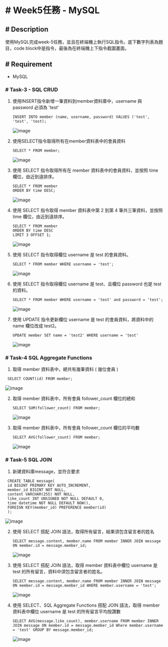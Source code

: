 # # Week5任務 - MySQL
## # Description
使用MySQL完成week-5任務，並且在終端機上執行SQL指令。底下數字列表為題目，code block中是指令，最後為在終端機上下指令截圖畫面。
## # Requirement
* MySQL
### # Task-3 - SQL CRUD
1. 使用INSERT指令新增一筆資料到member資料庫中，username 與 password 必須為 'test'
   ```
   INSERT INTO member (name, username, password) VALUES ('test', 'test', 'test);
   ```
   ![image](https://github.com/Katlyn880815/week-1-advanced.github.io/blob/main/week-5/week-5/TASK3%20-%20SQL%20CRUD/1.png)
   
2. 使用SELECT指令取得所有在member資料表中的會員資料
   ```
   SELECT * FROM member;
   ```
   ![image](https://github.com/Katlyn880815/week-1-advanced.github.io/blob/main/week-5/week-5/TASK3%20-%20SQL%20CRUD/2.png)
   
3. 使⽤ SELECT 指令取得所有在 member 資料表中的會員資料，並按照 time 欄位，由近到遠排序。
   ```
   SELECT * FROM member
   ORDER BY time DESC;
   ```
   ![image](https://github.com/Katlyn880815/week-1-advanced.github.io/blob/main/week-5/week-5/TASK3%20-%20SQL%20CRUD/3.png)
   
4. 使⽤ SELECT 指令取得 member 資料表中第 2 到第 4 筆共三筆資料，並按照 time 欄位，由近到遠排序。
   ```
   SELECT * FROM member
   ORDER BY time DESC
   LIMIT 3 OFFSET 1;
   ```
   ![image](https://github.com/Katlyn880815/week-1-advanced.github.io/blob/main/week-5/week-5/TASK3%20-%20SQL%20CRUD/4.png)
   
5. 使⽤ SELECT 指令取得欄位 username 是 test 的會員資料。
   ```
   SELECT * FROM member WHERE username = 'test';
   ```
   ![image](https://github.com/Katlyn880815/week-1-advanced.github.io/blob/main/week-5/week-5/TASK3%20-%20SQL%20CRUD/5.png)
   
6. 使⽤ SELECT 指令取得欄位 username 是 test、且欄位 password 也是 test 的資料。
   ```
   SELECT * FROM member WHERE username = 'test' and password = 'test';
   ```
   ![image](https://github.com/Katlyn880815/week-1-advanced.github.io/blob/main/week-5/week-5/TASK3%20-%20SQL%20CRUD/6.png)
   
7. 使⽤ UPDATE 指令更新欄位 username 是 test 的會員資料，將資料中的 name 欄位改成 test2。
   ```
   UPDATE member SET name = 'test2' WHERE username = 'test'
   ```
   ![image](https://github.com/Katlyn880815/week-1-advanced.github.io/blob/main/week-5/week-5/TASK3%20-%20SQL%20CRUD/7-modified.png)

### # Task-4 SQL Aggregate Functions
1. 取得 member 資料表中，總共有幾筆資料 ( 幾位會員 )
  ```
   SELECT COUNT(id) FROM member;
  ```
   ![image](https://github.com/Katlyn880815/week-1-advanced.github.io/blob/main/week-5/week-5/TASK4/1.png)
   
2. 取得 member 資料表中，所有會員 follower_count 欄位的總和
   ```
   SELECT SUM(follower_count) FROM member;
   ```
   ![image](https://github.com/Katlyn880815/week-1-advanced.github.io/blob/main/week-5/week-5/TASK4/2.png)
   
3. 取得 member 資料表中，所有會員 follower_count 欄位的平均數
   ```
   SELECT AVG(follower_count) FROM member;
   ```
   ![image](https://github.com/Katlyn880815/week-1-advanced.github.io/blob/main/week-5/week-5/TASK4/3.png)
   
### # Task-5 SQL JOIN
1. 新建資料庫message，並符合要求
  ```
   CREATE TABLE message(
   id BIGINT PRIMARY KEY AUTO_INCREMENT,
   member_id BIGINT NOT NULL,
   content VARCHAR(255) NOT NULL,
   like_count INT UNSIGNED NOT NULL DEFAULT 0,
   time datetime NOT NULL DEFAULT NOW(),
   FOREIGN KEY(member_id) PREFERENCE member(id)
   );
  ```
   ![image](https://github.com/Katlyn880815/week-1-advanced.github.io/blob/main/week-5/week-5/TASK5/1.png)
   
2. 使⽤ SELECT 搭配 JOIN 語法，取得所有留⾔，結果須包含留⾔者的姓名
   ```
   SELECT message.content, member.name FROM member INNER JOIN message ON member.id = message.member_id;
   ```
   ![image](https://github.com/Katlyn880815/week-1-advanced.github.io/blob/main/week-5/week-5/TASK5/2.png)
   
3. 使⽤ SELECT 搭配 JOIN 語法，取得 member 資料表中欄位 username 是 test 的所有留⾔，資料中須包含留⾔者的姓名。
   ```
   SELECT message.content, member.name FROM member INNER JOIN message ON member.id = message.member_id WHERE member.username = 'test';
   ```
   ![image](https://github.com/Katlyn880815/week-1-advanced.github.io/blob/main/week-5/week-5/TASK5/3.png)
   
4. 使⽤ SELECT、SQL Aggregate Functions 搭配 JOIN 語法，取得 member 資料表中欄位 username 是 test 的所有留⾔平均按讚數
   ```
   SELECT AVG(message.like_count), member.username FROM member INNER JOIN message ON member.id = message.member_id Where member.username = 'test' GROUP BY message.member_id;
   ```
   ![image](https://github.com/Katlyn880815/week-1-advanced.github.io/blob/main/week-5/week-5/TASK5/4.png)
